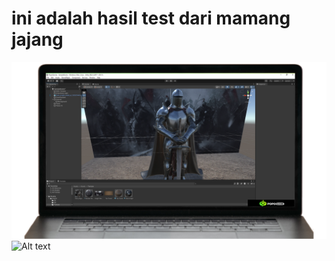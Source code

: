 # ini adalah hasil test dari mamang jajang
![Alt text](/1.png)
![Alt text]([/https://media.discordapp.net/attachments/1318499903734812742/1322032239340552213/YBspbJ4jso0lMYxNy1XlRM41gPb.png?ex=6774abf8&is=67735a78&hm=21c774d815fc234fa5c86a7428c21828b5a1796b84bc7f7c90ecff4cfe6ae17d&=&format=webp&quality=lossless&width=768&height=432](https://cdn.discordapp.com/attachments/1318499903734812742/1322032239340552213/YBspbJ4jso0lMYxNy1XlRM41gPb.png?ex=6774abf8&is=67735a78&hm=21c774d815fc234fa5c86a7428c21828b5a1796b84bc7f7c90ecff4cfe6ae17d&))
